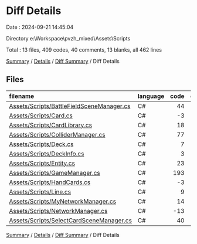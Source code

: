 # Diff Details

Date : 2024-09-21 14:45:04

Directory e:\\Workspace\\pvzh_mixed\\Assets\\Scripts

Total : 13 files,  409 codes, 40 comments, 13 blanks, all 462 lines

[Summary](results.md) / [Details](details.md) / [Diff Summary](diff.md) / Diff Details

## Files
| filename | language | code | comment | blank | total |
| :--- | :--- | ---: | ---: | ---: | ---: |
| [Assets/Scripts/BattleFieldSceneManager.cs](/Assets/Scripts/BattleFieldSceneManager.cs) | C# | 44 | 2 | 3 | 49 |
| [Assets/Scripts/Card.cs](/Assets/Scripts/Card.cs) | C# | -3 | 0 | 0 | -3 |
| [Assets/Scripts/CardLibrary.cs](/Assets/Scripts/CardLibrary.cs) | C# | 18 | 0 | 0 | 18 |
| [Assets/Scripts/ColliderManager.cs](/Assets/Scripts/ColliderManager.cs) | C# | 77 | 2 | 5 | 84 |
| [Assets/Scripts/Deck.cs](/Assets/Scripts/Deck.cs) | C# | 7 | 0 | 0 | 7 |
| [Assets/Scripts/DeckInfo.cs](/Assets/Scripts/DeckInfo.cs) | C# | 3 | 0 | 0 | 3 |
| [Assets/Scripts/Entity.cs](/Assets/Scripts/Entity.cs) | C# | 23 | 0 | 0 | 23 |
| [Assets/Scripts/GameManager.cs](/Assets/Scripts/GameManager.cs) | C# | 193 | 34 | 2 | 229 |
| [Assets/Scripts/HandCards.cs](/Assets/Scripts/HandCards.cs) | C# | -3 | 0 | -1 | -4 |
| [Assets/Scripts/Line.cs](/Assets/Scripts/Line.cs) | C# | 9 | 0 | 1 | 10 |
| [Assets/Scripts/MyNetworkManager.cs](/Assets/Scripts/MyNetworkManager.cs) | C# | 14 | 2 | 4 | 20 |
| [Assets/Scripts/NetworkManager.cs](/Assets/Scripts/NetworkManager.cs) | C# | -13 | -2 | -4 | -19 |
| [Assets/Scripts/SelectCardSceneManager.cs](/Assets/Scripts/SelectCardSceneManager.cs) | C# | 40 | 2 | 3 | 45 |

[Summary](results.md) / [Details](details.md) / [Diff Summary](diff.md) / Diff Details